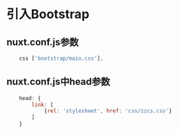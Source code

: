 # 引入Bootstrap

## nuxt.conf.js参数
``` javascript
    css ['bootstrap/main.css'],
```

## nuxt.conf.js中head参数
``` javascript
    head: {
        link: [
            {rel: 'stylesheet', href: 'css/zzcs.css'}
        ]
    }
```

